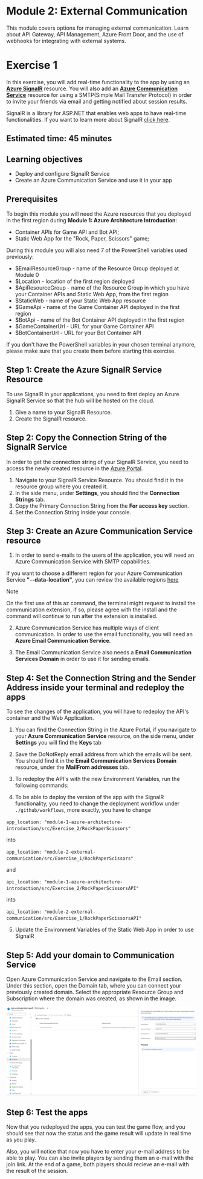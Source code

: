 # Module 2: External Communication
This module covers options for managing external communication. Learn about API Gateway, API Management, Azure Front Door, and the use of webhooks for integrating with external systems.

# Exercise 1
In this exercise, you will add real-time functionality to the app by using an [**Azure SignalR**](https://learn.microsoft.com/en-us/azure/azure-signalr/signalr-overview) resource. You will also add an [**Azure Communication Service**](https://learn.microsoft.com/en-us/azure/communication-services/overview) resource for using a SMTP(Simple Mail Transfer Protocol) in order to invite your friends via email and getting notified about session results.

SignalR is a library for ASP.NET that enables web apps to have real-time functionalities. If you want to learn more about SignalR [click here](https://learn.microsoft.com/en-us/aspnet/signalr/overview/getting-started/introduction-to-signalr).

## Estimated time: 45 minutes

## Learning objectives
   - Deploy and configure SignalR Service
   - Create an Azure Communication Service and use it in your app

## Prerequisites
To begin this module you will need the Azure resources that you deployed in the first region during
 **Module 1: Azure Architecture Introduction**: 
   - Container APIs for Game API and Bot API;
   - Static Web App for the "Rock, Paper, Scissors" game;

During this module you will also need 7 of the PowerShell variables used previously:
   - $EmailResourceGroup - name of the Resource Group deployed at Module 0
   - $Location - location of the first region deployed
   - $ApiResourceGroup - name of the Resource Group in which you have your Container APIs and Static Web App, from the first region
   - $StaticWeb - name of your Static Web App resource
   - $GameApi - name of the Game Container API deployed in the first region
   - $BotApi - name of the Bot Container API deployed in the first region
   - $GameContainerUrl -  URL for your Game Container API
   - $BotContainerUrl - URL for your Bot Container API

If you don't have the PowerShell variables in your chosen terminal anymore, please make sure that you create them before starting this exercise.


## Step 1: Create the Azure SignalR Service Resource
 To use SignalR in your applications, you need to first deploy an Azure SignalR Service so that the hub will be hosted on the cloud.
 
 1. Give a name to your SignalR Resource.
 2. Create the SignalR resource.

## Step 2: Copy the Connection String of the SignalR Service
 In order to get the connection string of your SignalR Service, you need to access the newly created resource in the [Azure Portal](https://portal.azure.com/).

 1. Navigate to your SignalR Service Resource. You should find it in the resource group where you created it.
 2. In the side menu, under **Settings**, you should find the **Connection Strings** tab.
 3. Copy the Primary Connection String from the **For access key** section.
 4. Set the Connection String inside your console.

## Step 3: Create an Azure Communication Service resource
 1. In order to send e-mails to the users of the application, you will need an Azure Communication Service with SMTP capabilities. 

If you want to choose a different region for your Azure Communication Service **"--data-location"**, you can review the available regions [here](https://learn.microsoft.com/en-us/azure/communication-services/concepts/privacy#data-residency)

> [!NOTE]  
> On the first use of this az command, the terminal might request to install the communication extension, if so, please agree with the install and the command will continue to run after the extension is installed.

2. Azure Communication Service has multiple ways of client communication. In order to use the email functionality, you will need an **Azure Email Communication Service**. 

3. The Email Communication Service also needs a **Email Communication Services Domain** in order to use it for sending emails.

## Step 4: Set the Connection String and the Sender Address inside your terminal and redeploy the apps
 To see the changes of the application, you will have to redeploy the API's container and the Web Application.
 1. You can find the Connection String in the Azure Portal, if you navigate to your **Azure Communication Service** resource, on the side menu, under **Settings** you will find the **Keys** tab
 2. Save the DoNotReply email address from which the emails will be sent. You should find it in the **Email Communication Services Domain** resource, under the **MailFrom addresses** tab.
 3. To redeploy the API's with the new Environment Variables, run the following commands:

 4.  To be able to deploy the version of the app with the SignalR functionality, you need to change the deployment workflow under `./github/workflows`, more exactly, you have to change

`app_location: "module-1-azure-architecture-introduction/src/Exercise_2/RockPaperScissors"`

into 

`app_location: "module-2-external-communication/src/Exercise_1/RockPaperScissors"`

and 

`api_location: "module-1-azure-architecture-introduction/src/Exercise_2/RockPaperScissorsAPI"`

into

`api_location: "module-2-external-communication/src/Exercise_1/RockPaperScissorsAPI"`


5. Update the Environment Variables of the Static Web App in order to use SignalR

## Step 5: Add your domain to Communication Service

 Open Azure Communication Service and navigate to the Email section. Under this section, open the Domain tab, where you can connect your previously created domain. Select the appropriate Resource Group and Subscription where the domain was created, as shown in the image.

![](../module-2-external-communication/images/image8.png)

## Step 6: Test the apps
Now that you redeployed the apps, you can test the game flow, and you should see that now the status and the game result will update in real time as you play.

Also, you will notice that now you have to enter your e-mail address to be able to play. You can also invite players by sending them an e-mail with the join link. At the end of a game, both players should recieve an e-mail with the result of the session.
